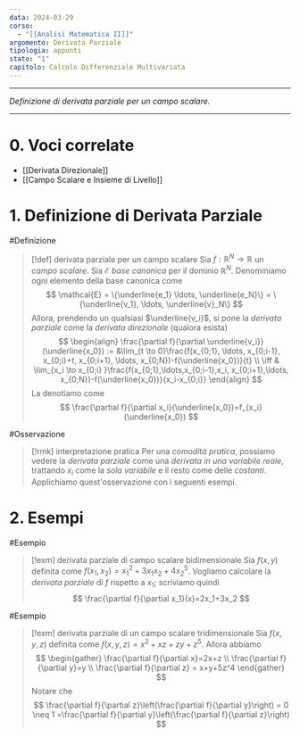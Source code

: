 ```yaml
---
data: 2024-03-29
corso:
  - "[[Analisi Matematica II]]"
argomento: Derivata Parziale
tipologia: appunti
stato: "1"
capitolo: Calcolo Differenziale Multivariata
---
```

- - -
*Definizione di derivata parziale per un campo scalare.*
- - -
# 0. Voci correlate
- [[Derivata Direzionale]]
- [[Campo Scalare e Insieme di Livello]]
# 1. Definizione di Derivata Parziale
#Definizione 
> [!def] derivata parziale per un campo scalare
> Sia $f: \mathbb{R}^N \longrightarrow \mathbb{R}$ un *campo scalare*. Sia $\mathcal{E}$ *base canonica* per il dominio $\mathbb{R}^N$.
> Denominiamo ogni elemento della base canonica come
> $$
> \mathcal{E} = \{\underline{e_1} \ldots, \underline{e_N}\} = \{\underline{v_1}, \ldots, \underline{v}_N\}
> $$
> Allora, prendendo un qualsiasi $\underline{v_i}$, si pone la *derivata parziale* come la *derivata direzionale* (qualora esista)
> $$
> \begin{align}
> \frac{\partial f}{\partial \underline{v_i}}(\underline{x_0}) := &\lim_{t \to 0}\frac{f(x_{0;1}, \ldots, x_{0;i-1}, x_{0;i}+t, x_{0;i+1}, \ldots, x_{0;N})-f(\underline{x_0})}{t} \\ \iff & \lim_{x_i \to x_{0;i} }\frac{f(x_{0;1},\ldots,x_{0;i-1},x_i, x_{0;i+1},\ldots, x_{0;N})-f(\underline{x_0})}{x_i-x_{0;i}} 
> \end{align}
> $$
> La denotiamo come
> $$
> \frac{\partial f}{\partial x_i}(\underline{x_0})=f_{x_i}(\underline{x_0})
> $$

#Osservazione 
> [!rmk] interpretazione pratica
> Per una *comodità pratica*, possiamo vedere la *derivata parziale* come una *derivata in una variabile reale*, trattando $x_i$ come la *sola variabile* e il resto come delle *costanti*. Applichiamo quest'osservazione con i seguenti esempi.

# 2. Esempi
#Esempio 
> [!exm] derivata parziale di campo scalare bidimensionale
> Sia $f(x,y)$ definita come $f(x_1,x_2)=x_1^2+3x_1x_2+4x_2^5$.
> Vogliamo calcolare la *derivata parziale* di $f$ rispetto a $x_1$; scriviamo quindi
> $$
> \frac{\partial f}{\partial x_1}(x)=2x_1+3x_2
> $$

#Esempio 
> [!exm] derivata parziale di un campo scalare tridimensionale
> Sia $f(x,y,z)$ definita come $f(x,y,z)=x^2+xz+zy+z^5$. Allora abbiamo
> $$
> \begin{gather} 
> \frac{\partial f}{\partial x}=2x+z \\
> \frac{\partial f}{\partial y}=y \\ 
> \frac{\partial f}{\partial z} = x+y+5z^4
> \end{gather}
> $$
> Notare che
> $$
> \frac{\partial f}{\partial z}\left(\frac{\partial f}{\partial y}\right) = 0 \neq  1 =\frac{\partial f}{\partial y}\left(\frac{\partial f}{\partial z}\right)
> $$
